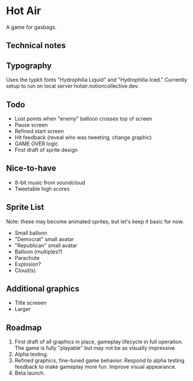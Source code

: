 Hot Air
=======

A game for gasbags.

Technical notes
---------------

Typography
----------

Uses the typkit fonts "Hydrophilia Liquid" and "Hydrophilia Iced." Currently setup to run on local server hotair.notioncollective.dev.

Todo
----
- Lost points when "enemy" balloon crosses top of screen
- Pause screen
- Refined start screen
- Hit feedback (reveal who was tweeting, change graphic)
- GAME OVER logic
- First draft of sprite design

Nice-to-have
------------
- 8-bit music from soundcloud
- Tweetable high scores


Sprite List
-----------

Note: these may become animated sprites, but let's keep it basic for now.

- Small balloon
- "Democrat" small avatar
- "Republican" small avatar
- Balloon (multiples?)
- Parachute
- Explosion?
- Cloud(s)

Additional graphics
--------------------
- Title screeen
- Larger 

Roadmap
-------
1. First draft of all graphics in place, gameplay lifecycle in full operation. The game is fully "playable" but may not be as visually impressive.
2. Alpha testing.
3. Refined graphics, fine-tuned game behavior. Respond to alpha testing feedback to make gameplay more fun. Improve visual appearance.
4. Beta launch.